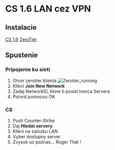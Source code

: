 # CS 1.6 LAN cez VPN

## Instalacie 

[CS 1.6](https://l.messenger.com/l.php?u=https%3A%2F%2Fwww.gamesites.cz%2Fsoubor%2F2686-counter-strike-1-6-zdarma&h=AT2LUhgWgOHi9aoWu0D2sLSu3pSZYpLp2jbjAEVjpb4Ky2OCH6_cdbANx8C_Z7A6yX9IFcFTyu0h5gP7Wm5xRfX_vYzzB9ESeoB77tr3XDvoyNCPHF_p65R-pU98JDMk2NtzbEamyD_Gh07HpVM)
[ZeroTier](https://www.zerotier.com/download/)

## Spustenie

### Pripojenie ku sieti

1. Otvor zerotier klienta 
![Zerotier_running](/assets/images/zerotier_running.png)
2. Klikni **Join New Network**
3. Zadaj NetworkID, ktore ti poslal tvorca Servera
4. Potvrd pomocou OK 

### CS

1. Pusti Counter-Strike
2. Daj **Hledat servery**
3. Klikni na zalozku LAN 
4. Vyber dostupny server
5. Zvysok uz poznas... Roger That ! 
